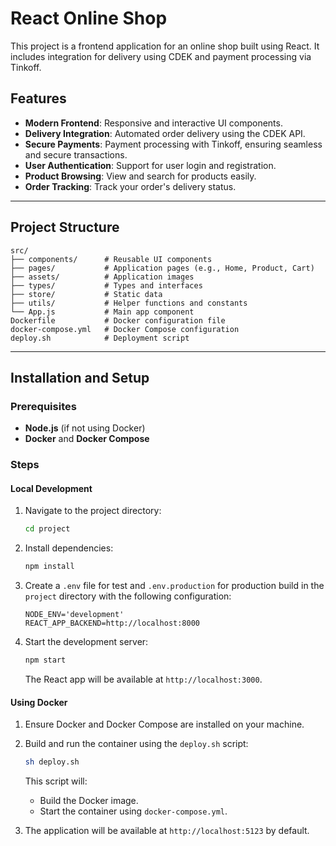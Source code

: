
# React Online Shop

This project is a frontend application for an online shop built using React. It includes integration for delivery using CDEK and payment processing via Tinkoff.

## Features

- **Modern Frontend**: Responsive and interactive UI components.
- **Delivery Integration**: Automated order delivery using the CDEK API.
- **Secure Payments**: Payment processing with Tinkoff, ensuring seamless and secure transactions.
- **User Authentication**: Support for user login and registration.
- **Product Browsing**: View and search for products easily.
- **Order Tracking**: Track your order's delivery status.

---

## Project Structure

```
src/
├── components/      # Reusable UI components
├── pages/           # Application pages (e.g., Home, Product, Cart)
├── assets/          # Application images
├── types/           # Types and interfaces
├── store/           # Static data
├── utils/           # Helper functions and constants
└── App.js           # Main app component
Dockerfile           # Docker configuration file
docker-compose.yml   # Docker Compose configuration
deploy.sh            # Deployment script
```

---

## Installation and Setup

### Prerequisites

- **Node.js** (if not using Docker)
- **Docker** and **Docker Compose**

### Steps

#### Local Development

1. Navigate to the project directory:
   ```bash
   cd project
   ```

2. Install dependencies:
   ```bash
   npm install
   ```

3. Create a `.env` file for test and `.env.production` for production build in the `project` directory with the following configuration:
   ```env
   NODE_ENV='development'
   REACT_APP_BACKEND=http://localhost:8000
   ```

4. Start the development server:
   ```bash
   npm start
   ```

   The React app will be available at `http://localhost:3000`.

#### Using Docker

1. Ensure Docker and Docker Compose are installed on your machine.

2. Build and run the container using the `deploy.sh` script:
   ```bash
   sh deploy.sh
   ```

   This script will:
   - Build the Docker image.
   - Start the container using `docker-compose.yml`.

3. The application will be available at `http://localhost:5123` by default.

